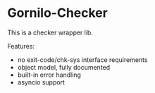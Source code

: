 # Gornilo-Checker

This is a checker wrapper lib.

Features:

- no exit-code/chk-sys interface requirements
- object model, fully documented
- built-in error handling
- asyncio support